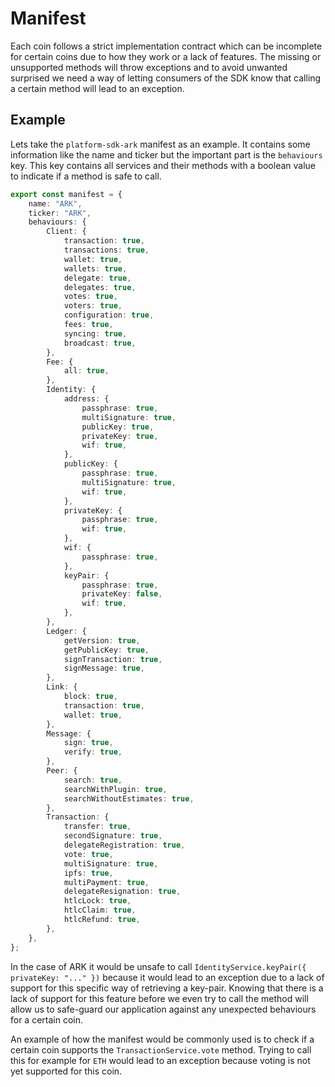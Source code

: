 # Manifest

Each coin follows a strict implementation contract which can be incomplete for certain coins due to how they work or a lack of features. The missing or unsupported methods will throw exceptions and to avoid unwanted surprised we need a way of letting consumers of the SDK know that calling a certain method will lead to an exception.

## Example

Lets take the `platform-sdk-ark` manifest as an example. It contains some information like the name and ticker but the important part is the `behaviours` key. This key contains all services and their methods with a boolean value to indicate if a method is safe to call.

```ts
export const manifest = {
	name: "ARK",
	ticker: "ARK",
	behaviours: {
		Client: {
			transaction: true,
			transactions: true,
			wallet: true,
			wallets: true,
			delegate: true,
			delegates: true,
			votes: true,
			voters: true,
			configuration: true,
			fees: true,
			syncing: true,
			broadcast: true,
		},
		Fee: {
			all: true,
		},
		Identity: {
			address: {
				passphrase: true,
				multiSignature: true,
				publicKey: true,
				privateKey: true,
				wif: true,
			},
			publicKey: {
				passphrase: true,
				multiSignature: true,
				wif: true,
			},
			privateKey: {
				passphrase: true,
				wif: true,
			},
			wif: {
				passphrase: true,
			},
			keyPair: {
				passphrase: true,
				privateKey: false,
				wif: true,
			},
		},
		Ledger: {
			getVersion: true,
			getPublicKey: true,
			signTransaction: true,
			signMessage: true,
		},
		Link: {
			block: true,
			transaction: true,
			wallet: true,
		},
		Message: {
			sign: true,
			verify: true,
		},
		Peer: {
			search: true,
			searchWithPlugin: true,
			searchWithoutEstimates: true,
		},
		Transaction: {
			transfer: true,
			secondSignature: true,
			delegateRegistration: true,
			vote: true,
			multiSignature: true,
			ipfs: true,
			multiPayment: true,
			delegateResignation: true,
			htlcLock: true,
			htlcClaim: true,
			htlcRefund: true,
		},
	},
};
```

In the case of ARK it would be unsafe to call `IdentityService.keyPair({ privateKey: "..." })` because it would lead to an exception due to a lack of support for this specific way of retrieving a key-pair. Knowing that there is a lack of support for this feature before we even try to call the method will allow us to safe-guard our application against any unexpected behaviours for a certain coin.

An example of how the manifest would be commonly used is to check if a certain coin supports the `TransactionService.vote` method. Trying to call this for example for `ETH` would lead to an exception because voting is not yet supported for this coin.
